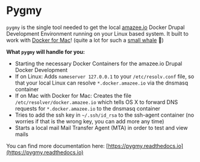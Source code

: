 # Pygmy

`pygmy` is the single tool needed to get the local [amazee.io](https://amazee.io) Docker Drupal Development Environment running on your Linux based system. It built to work with [Docker for Mac](https://docs.docker.com/docker-for-mac/)! (quite a lot for such a [small whale](https://en.wikipedia.org/wiki/Pygmy_sperm_whale) 🐳)

**What `pygmy` will handle for you:**

* Starting the necessary Docker Containers for the amazee.io Drupal Docker Development
* If on Linux: Adds `nameserver 127.0.0.1` to your `/etc/resolv.conf` file, so that your local Linux can resolve `*.docker.amazee.io` via the dnsmasq container
* If on Mac with Docker for Mac: Creates the file `/etc/resolver/docker.amazee.io` which tells OS X to forward DNS requests for `*.docker.amazee.io` to the dnsmasq container
* Tries to add the ssh key in `~/.ssh/id_rsa` to the ssh-agent container (no worries if that is the wrong key, you can add more any time)
* Starts a local mail Mail Transfer Agent (MTA) in order to test and view mails


You can find more documentation here: [https://pygmy.readthedocs.io](https://pygmy.readthedocs.io)
